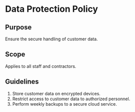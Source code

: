 
# Data Protection Policy

## Purpose
Ensure the secure handling of customer data.

## Scope
Applies to all staff and contractors.

## Guidelines

1. Store customer data on encrypted devices.
2. Restrict access to customer data to authorized personnel.
3. Perform weekly backups to a secure cloud service.
